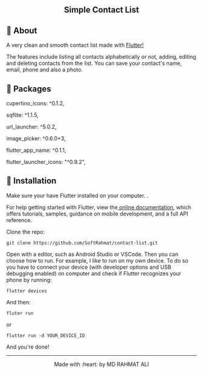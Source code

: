 <p align="center">
    <h2 align="center">Simple Contact List </h2>

</p>



## :pushpin: About
<p>A very clean and smooth contact list made with <a href="https://flutter.dev/">Flutter!</a> </p>
<p>The features include listing all contacts alphabetically or not, adding, editing and deleting contacts from the list. You can save your contact's name, email, phone and also a photo.</p>


## :pushpin: Packages

  cupertino_icons: ^0.1.2,

  sqflite: ^1.1.5,

  url_launcher: ^5.0.2,

  image_picker: ^0.6.0+3,

  flutter_app_name: ^0.1.1,

  flutter_launcher_icons: "^0.9.2",

## :pushpin: Installation

  Make sure your have Flutter installed on your computer. </a>. 

For help getting started with Flutter, view the<a href="https://flutter.dev/docs/get-started/install"> online documentation<a/>, which offers tutorials, samples, guidance on mobile development, and a full API reference.

<p>Clone the repo:</p>

`git clone https://github.com/SoftRahmat/contact-list.git`



  Open with a editor, such as Android Studio or VSCode. Then you can choose how to run. 
  For example, I like to run on my own device. To do so you have to connect your device (with developer options and USB debugging enabled) on computer and check if Flutter recognizes your phone by running:

 `flutter devices`
 
  And then:
  
  `fluter run`
  
  or

 `flutter run -d YOUR_DEVICE_ID`
 
And you're done!

<footer>
    <hr></hr>
<p align="center">
Made with :heart: by MD RAHMAT ALI
</p>
</footer>
